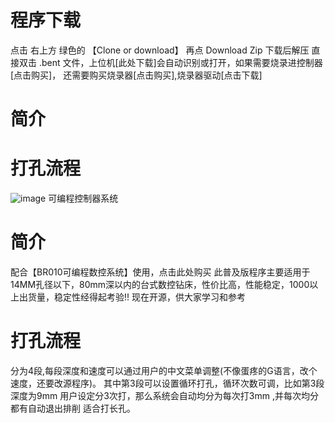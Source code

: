 # 程序下载
  点击 右上方 绿色的  【Clone or download】 再点 Download Zip 下载后解压 
  直接双击 .bent  文件，上位机[此处下载]会自动识别或打开，如果需要烧录进控制器[点击购买]，
  还需要购买烧录器[点击购买],烧录器驱动[点击下载]
# 简介
# 打孔流程
![image](https://github.com/jia175891641/BR010_-/blob/master/单轴打孔.PNG)
可编程控制器系统
# 简介
配合【BR010可编程数控系统】使用，点击此处购买
此普及版程序主要适用于14MM孔径以下，80mm深以内的台式数控钻床，性价比高，性能稳定，1000以上出货量，稳定性经得起考验!!
现在开源，供大家学习和参考
# 打孔流程
分为4段,每段深度和速度可以通过用户的中文菜单调整(不像蛋疼的G语言，改个速度，还要改源程序)。
其中第3段可以设置循环打孔，循环次数可调，比如第3段深度为9mm 用户设定分3次打，那么系统会自动均分为每次打3mm ,并每次均分都有自动退出排削 
适合打长孔。
